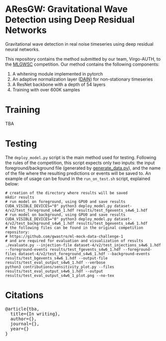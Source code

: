 # AResGW: Gravitational Wave Detection using Deep Residual Networks
Gravitational wave detection in real noise timeseries using deep residual neural networks.

This repository contains the method submitted by our team, Virgo-AUTH, to the [MLGWSC](https://github.com/gwastro/ml-mock-data-challenge-1) competition.
Our method contains the following components:
1. A whitening module implemented in pytorch
2. An adaptive normalization layer ([DAIN](https://github.com/passalis/dain)) for non-stationary timeseries
3. A ResNet backbone with a depth of 54 layers
4. Training with over 600K samples

# Training

TBA

# Testing

The `deploy_model.py` script is the main method used for testing. Following the rules of the competition, this script expects only two inputs: the input foreground/background file (generated by [generate_data.py](https://github.com/gwastro/ml-mock-data-challenge-1/generate_data.py)), and the name of the file where the resulting predictions or events will be saved to.
An example of usage can be found in the `run_on_test.sh` script, explained below:
```shell
# creation of the directory where results will be saved
mkdir results
# run model on foreground, using GPU0 and save results
CUDA_VISIBLE_DEVICES="0" python3 deploy_model.py dataset-4/v2/test_foreground_s4w6_1.hdf results/test_fgevents_s4w6_1.hdf
# run model on background, using GPU0 and save results
CUDA_VISIBLE_DEVICES="0" python3 deploy_model.py dataset-4/v2/test_background_s4w6_1.hdf results/test_bgevents_s4w6_1.hdf
# the following files can be found in the original competition repository:
# https://github.com/gwastro/ml-mock-data-challenge-1
# and are required for evaluation and visualization of results
./evaluate.py --injection-file dataset-4/v2/test_injections_s4w6_1.hdf --foreground-events results/test_fgevents_s4w6_1.hdf --foreground-files dataset-4/v2/test_foreground_s4w6_1.hdf --background-events results/test_bgevents_s4w6_1.hdf --output-file results/test_eval_output_s4w6_1.hdf --verbose
python3 contributions/sensitivity_plot.py --files results/test_eval_output_s4w6_1.hdf --output results/test_eval_output_s4w6_1_plot.png --no-tex
```


# Citations

<pre>
@article{tba,
  title={In writing},
  author={},
  journal={},
  year={}
}
</pre>
